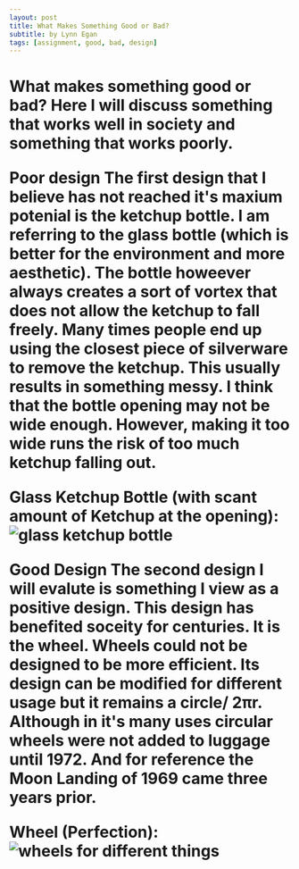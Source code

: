 ```yaml
---
layout: post
title: What Makes Something Good or Bad?
subtitle: by Lynn Egan
tags: [assignment, good, bad, design]
---
```


<h1>What makes something good or bad? 
  <c>Here I will discuss something that works well in society and something that works poorly.</c>


<a> Poor design </a>
The first design that I believe has not reached it's maxium potenial is the ketchup bottle. I am referring to the glass bottle (which is better for the environment and more aesthetic). The bottle howeever always creates a sort of vortex that does not allow the ketchup to fall freely. Many times people end up using the closest piece of silverware to remove the ketchup. This usually results in something messy. I think that the bottle opening may not be wide enough. However, making it too wide runs the risk of too much ketchup falling out. 

Glass Ketchup Bottle (with scant amount of Ketchup at the opening): 
<br>
<img src="https://www.thesun.co.uk/wp-content/uploads/2016/07/nintchdbpict000004016286.jpg?w=2640" alt ="glass ketchup bottle">

<b> Good Design</b>
The second design I will evalute is something I view as a positive design. This design has benefited soceity for centuries. It is the wheel. Wheels could not be designed to be more efficient. Its design can be modified for different usage but it remains a circle/ 2πr. Although in it's many uses circular wheels were not added to luggage until 1972. And for reference the Moon Landing of 1969 came three years prior. 


Wheel (Perfection):
<br>
<img src ="https://cdn.mos.cms.futurecdn.net/NPJXygFwB5uxxpHnEKbNb6-1024-80.jpg.webp" alt= "wheels for different things">

